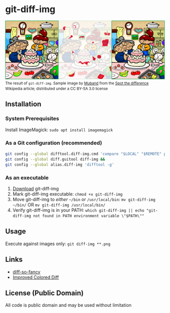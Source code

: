 # git-diff-img

![Example difference after replacing the left hand side with the right](doc/spot-the-diff-montage.png)
<small>The result of `git-diff-img`. Sample image by
[Muband](https://ja.wikipedia.org/wiki/%E5%88%A9%E7%94%A8%E8%80%85:Muband) from
the [Spot the difference](https://en.wikipedia.org/wiki/Spot_the_difference)
Wikipedia article; distributed under a CC BY-SA 3.0 license</small>

## Installation

### System Prerequisites
Install ImageMagick: `sudo apt install imagemagick`

### As a Git configuration (recommended)
```bash
git config --global difftool.diff-img.cmd 'compare "$LOCAL" "$REMOTE" png:- | montage -mode concatenate "$LOCAL" png:- "$REMOTE" png:- | display -title "$BASE: Local | Diff | Remote" png:-' &&
git config --global diff.guitool diff-img &&
git config --global alias.diff-img 'difftool -g'
```

### As an executable
1. [Download](https://raw.githubusercontent.com/niedzielski/git-diff-img/master/git-diff-img) git-diff-img
2. Mark git-diff-img executable: `chmod +x git-diff-img`
3. Move git-diff-img to *either* `~/bin` or `/usr/local/bin`: `mv git-diff-img ~/bin/` OR `mv git-diff-img /usr/local/bin/`
4. Verify git-diff-img is in your PATH: `which git-diff-img || echo "git-diff-img not found in PATH environment variable \"$PATH\""`

## Usage
Execute against images only: `git diff-img **.png`

## Links

- [diff-so-fancy](https://github.com/so-fancy/diff-so-fancy)
- [Improved Colored Diff](https://github.com/jeffkaufman/icdiff)

## License (Public Domain)
All code is public domain and may be used without limitation